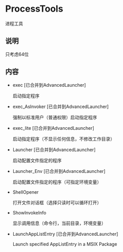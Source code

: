 # ProcessTools

进程工具

## 说明

只考虑64位

## 内容

* exec [已合并到AdvancedLauncher]

    启动指定程序

* exec_AsInvoker [已合并到AdvancedLauncher]

    强制以标准用户（普通权限）启动指定程序

* exec_lite [已合并到AdvancedLauncher]

    启动指定程序（不显示任何信息，不修改工作目录）

* Launcher [已合并到AdvancedLauncher]

    启动配置文件指定的程序

* Launcher_Env [已合并到AdvancedLauncher]

    启动配置文件指定的程序（可指定环境变量）

* ShellOpener

    打开文件对话框（选择只读时可以循环打开）

* ShowInvokeInfo

    显示调用信息（命令行，当前目录，环境变量）

* LaunchAppListEntry [已合并到AdvancedLauncher]

    Launch specified AppListEntry in a MSIX Package

